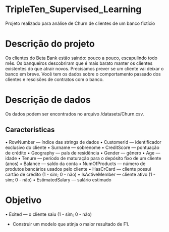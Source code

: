 # TripleTen_Supervised_Learning
Projeto realizado para análise de Churn de clientes de um banco fictício

# Descrição do projeto
Os clientes do Beta Bank estão saindo: pouco a pouco, escapulindo todo mês. 
Os banqueiros descobriram que é mais barato manter os clientes existentes do que atrair novos.
Precisamos prever se um cliente vai deixar o banco em breve. Você tem os dados sobre o comportamento passado dos clientes e rescisões de contratos com o banco.

# Descrição de dados
Os dados podem ser encontrados no arquivo /datasets/Churn.csv. 
## Características
•	RowNumber — índice das strings de dados
•	CustomerId — identificador exclusivo do cliente
•	Surname — sobrenome
•	CreditScore — pontuação de crédito
•	Geography — país de residência
•	Gender — gênero
•	Age — idade
•	Tenure — período de maturação para o depósito fixo de um cliente (anos)
•	Balance — saldo da conta
•	NumOfProducts — número de produtos bancários usados pelo cliente
•	HasCrCard — cliente possui cartão de crédito (1 - sim; 0 - não)
•	IsActiveMember — cliente ativo (1 - sim; 0 - não)
•	EstimatedSalary — salário estimado

# Objetivo
•	Exited — o cliente saiu (1 - sim; 0 - não)
* Construir um modelo que atinja o maior resultado de F1.

